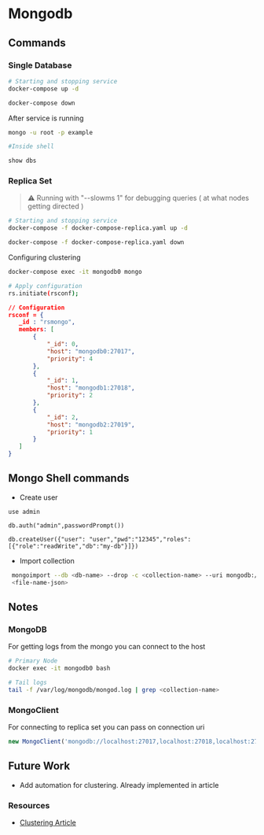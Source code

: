 # Mongodb

## Commands

### Single Database

```bash
# Starting and stopping service
docker-compose up -d

docker-compose down
```

After service is running

```bash
mongo -u root -p example

#Inside shell

show dbs
```

### Replica Set

> ⚠️ Running with "--slowms 1" for debugging queries ( at what nodes getting directed )

```bash
# Starting and stopping service
docker-compose -f docker-compose-replica.yaml up -d

docker-compose -f docker-compose-replica.yaml down
```

Configuring clustering

```bash
docker-compose exec -it mongodb0 mongo

# Apply configuration
rs.initiate(rsconf);
```


```json
// Configuration
rsconf = {
   _id : "rsmongo",
   members: [
       {
           "_id": 0,
           "host": "mongodb0:27017",
           "priority": 4
       },
       {
           "_id": 1,
           "host": "mongodb1:27018",
           "priority": 2
       },
       {
           "_id": 2,
           "host": "mongodb2:27019",
           "priority": 1
       }
   ]
}
```

## Mongo Shell commands

- Create user

```
use admin

db.auth("admin",passwordPrompt())

db.createUser({"user": "user","pwd":"12345","roles":[{"role":"readWrite","db":"my-db"}]})
```

- Import collection


```bash
 mongoimport --db <db-name> --drop -c <collection-name> --uri mongodb://root:example@localhost:27017 --authenticationDatabase admin 
 <file-name-json>
```

## Notes

### MongoDB

For getting logs from the mongo you can connect to the host

```bash
# Primary Node
docker exec -it mongodb0 bash

# Tail logs
tail -f /var/log/mongodb/mongod.log | grep <collection-name>
```

### MongoClient

For connecting to replica set you can pass on connection uri

```js
new MongoClient('mongodb://localhost:27017,localhost:27018,localhost:27019/?replicaSet=rsmongo');
```

## Future Work

- Add automation for clustering. Already implemented in article

### Resources

- [Clustering Article](https://flowygo.com/en/blog/mongodb-and-docker-how-to-create-and-configure-a-replica-set/)
